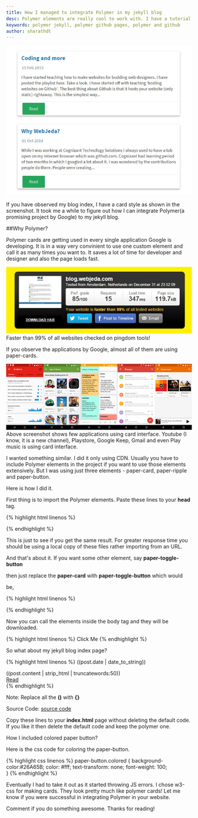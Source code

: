 ```yaml
---
title: How I managed to integrate Polymer in my jekyll blog
desc: Polymer elements are really cool to work with. I have a tutorial to include Polymer elements in simple steps.
keywords: polymer jekyll, polymer github pages, polymer and github
author: sharathdt
---
```


<img alt="How I managed to integrate Polymer with github pages jekyll" title="How I managed to integrate Polymer with github pages jekyll" itemprop="thumbnailUrl" src="/images/github-pages-polymer.JPG">

If you have observed my blog index, I have a card style as shown in the screenshot. It took me a while to figure out how I can integrate Polymer(a promising project by Google) to my jekyll blog.

##Why Polymer?

Polymer cards are getting used in every single application Google is developing. It is in a way very convinient to use one custom element and call it as many times you want to. It saves a lot of time for developer and designer and also the page loads fast.

![blog.webjeda.com speed test](/images/blog-webjeda-com-website-speed-test.JPG)
Faster than 99% of all websites checked on pingdom tools!

If you observe the applications by Google, almost all of them are using paper-cards.

![Applications that are using polymer](/images/applications-using-polymer-cards-screenshot.jpg)
Above screenshot shows few applications using card interface. Youtube (I know, it is a new channel), Playstore, Google Keep, Gmail and even Play music is using card interface.


I wanted something similar. I did it only using CDN. Usually you have to include Polymer elements in the project if you want to use those elements extensively. But I was using just three elements - paper-card, paper-ripple and paper-button.

Here is how I did it.

First thing is to import the Polymer elements. Paste these lines to your **head** tag.

{% highlight html linenos %}
<link rel="import" href="https://cdn.rawgit.com/download/polymer-cdn/1.1.4/lib/paper-card/paper-card.html"/>
<link rel="import" href="https://cdn.rawgit.com/download/polymer-cdn/1.1.4/lib/paper-button/paper-button.html"/>
{% endhighlight %}


This is just to see if you get the same result. For greater response time you should be using a local copy of these files rather importing from an URL.

And that's about it. If you want some other element, say **paper-toggle-button** 

then just replace the **paper-card** with **paper-toggle-button** which would 

be,

{% highlight html linenos %}
<link rel="import" href="https://cdn.rawgit.com/download/polymer-cdn/1.1.4/lib/paper-toggle-button/paper-toggle-button.html" />
{% endhighlight %}

Now you can call the elements inside the body tag and they will be downloaded. 

{% highlight html linenos %}
<paper-button>Click Me</paper-button>
{% endhighlight %}

So what about my jekyll blog index page?

{% highlight html linenos %}
 <paper-card heading="((post.title))">
 <time datetime="post.date | date_to_xmlschema">((post.date | date_to_string))</time>
 <div class="card-content">((post.content | strip_html | truncatewords:50))</div>
 <div class="card-actions">
 <a href="(% if site.baseurl == "/" %)(( post.url ))(% else %)(( post.url | prepend: site.baseurl ))(% endif %)">                        
 <paper-button class="colored" raised>Read</paper-button></a>
 </div>
 </paper-card>
 {% endhighlight %}
 
 Note: Replace all the **()** with **{}**
 
 Source Code: [source code](https://raw.githubusercontent.com/sharu725/emerald/gh-pages/index.html)

Copy these lines to your **index.html** page without deleting the default code. If you like it then delete the default code and keep the polymer one.

How I included colored paper button?

Here is the css code for coloring the paper-button.

{% highlight css linenos %} 
 paper-button.colored {
     background-color:#26A65B;
     color: #fff;
     text-transform: none;
     font-weight: 100;     
     }
{% endhighlight %}

Eventually I had to take it out as it started throwing JS errors. I chose w3-css for making cards. They look pretty much like polymer cards!
Let me know if you were successful in integrating Polymer in your website. 

Comment if you do something awesome.
Thanks for reading!
